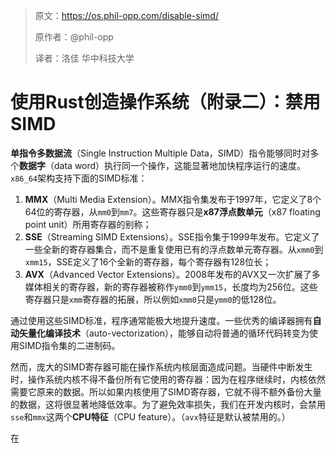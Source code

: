 >原文：https://os.phil-opp.com/disable-simd/
>
>原作者：@phil-opp
>
>译者：洛佳  华中科技大学

# 使用Rust创造操作系统（附录二）：禁用SIMD

**单指令多数据流**（Single Instruction Multiple Data，SIMD）指令能够同时对多个**数据字**（data word）执行同一个操作，这能显著地加快程序运行的速度。`x86_64`架构支持下面的SIMD标准：

1. **MMX**（Multi Media Extension）。MMX指令集发布于1997年，它定义了8个64位的寄存器，从`mm0`到`mm7`。这些寄存器只是**x87浮点数单元**（x87 floating point unit）所用寄存器的别称；
2. **SSE**（Streaming SIMD Extensions）。SSE指令集于1999年发布。它定义了一些全新的寄存器集合，而不是重复使用已有的浮点数单元寄存器。从`xmm0`到`xmm15`，SSE定义了16个全新的寄存器，每个寄存器有128位长；
3. **AVX**（Advanced Vector Extensions）。2008年发布的AVX又一次扩展了多媒体相关的寄存器，新的寄存器被称作`ymm0`到`ymm15`，长度均为256位。这些寄存器只是`xmm`寄存器的拓展，所以例如`xmm0`只是`ymm0`的低128位。

通过使用这些SIMD标准，程序通常能极大地提升速度。一些优秀的编译器拥有**自动矢量化编译技术**（auto-vectorization），能够自动将普通的循环代码转变为使用SIMD指令集的二进制码。

然而，庞大的SIMD寄存器可能在操作系统内核层面造成问题。当硬件中断发生时，操作系统内核不得不备份所有它使用的寄存器：因为在程序继续时，内核依然需要它原来的数据。所以如果内核使用了SIMD寄存器，它就不得不额外备份大量的数据，这将很显著地降低效率。为了避免效率损失，我们在开发内核时，会禁用`sse`和`mmx`这两个**CPU特征**（CPU feature）。（`avx`特征是默认被禁用的。）

在

